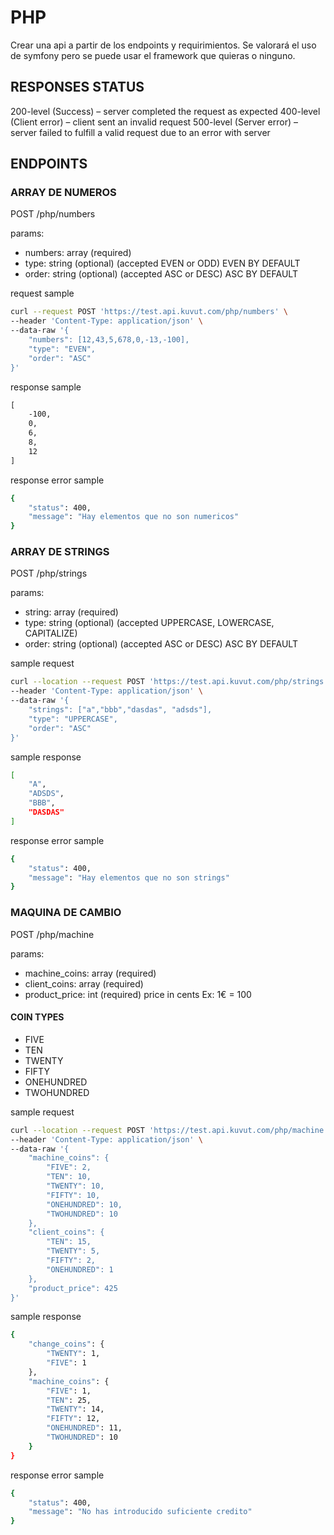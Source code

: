 # PHP

Crear una api a partir de los endpoints y requirimientos.
Se valorará el uso de symfony pero se puede usar el framework que quieras o ninguno.

## RESPONSES STATUS

200-level (Success) – server completed the request as expected
400-level (Client error) – client sent an invalid request
500-level (Server error) – server failed to fulfill a valid request due to an error with server

## ENDPOINTS

### ARRAY DE NUMEROS

POST /php/numbers

params:
- numbers: array<numbers> (required)
- type: string (optional) (accepted EVEN or ODD) EVEN BY DEFAULT
- order: string (optional) (accepted ASC or DESC) ASC BY DEFAULT

request sample
```bash
curl --request POST 'https://test.api.kuvut.com/php/numbers' \
--header 'Content-Type: application/json' \
--data-raw '{
    "numbers": [12,43,5,678,0,-13,-100],
    "type": "EVEN",
    "order": "ASC"
}'
```

response sample
```cmd
[
    -100,
    0,
    6,
    8,
    12
]
```

response error sample
```bash  
{
    "status": 400,
    "message": "Hay elementos que no son numericos"
}
```

### ARRAY DE STRINGS

POST /php/strings

params:
- string: array<strings> (required)
- type: string (optional) (accepted UPPERCASE, LOWERCASE, CAPITALIZE)
- order: string (optional) (accepted ASC or DESC) ASC BY DEFAULT

sample request
```bash
curl --location --request POST 'https://test.api.kuvut.com/php/strings' \
--header 'Content-Type: application/json' \
--data-raw '{
    "strings": ["a","bbb","dasdas", "adsds"],
    "type": "UPPERCASE",
    "order": "ASC"
}'
```

sample response
```bash
[
    "A",
    "ADSDS",
    "BBB",
    "DASDAS"
]
```

response error sample
```bash  
{
    "status": 400,
    "message": "Hay elementos que no son strings"
}
```


### MAQUINA DE CAMBIO

POST /php/machine

params:
- machine_coins: array<coins> (required)
- client_coins: array<coins> (required)
- product_price: int (required) price in cents Ex: 1€ = 100

#### COIN TYPES 
- FIVE
- TEN
- TWENTY
- FIFTY
- ONEHUNDRED
- TWOHUNDRED


sample request
```bash
curl --location --request POST 'https://test.api.kuvut.com/php/machine' \
--header 'Content-Type: application/json' \
--data-raw '{
    "machine_coins": {
        "FIVE": 2,
        "TEN": 10,
        "TWENTY": 10,
        "FIFTY": 10,
        "ONEHUNDRED": 10,
        "TWOHUNDRED": 10
    },
    "client_coins": {
        "TEN": 15,
        "TWENTY": 5,
        "FIFTY": 2,
        "ONEHUNDRED": 1
    },
    "product_price": 425
}'
```

sample response
```bash
{
    "change_coins": {
        "TWENTY": 1,
        "FIVE": 1
    },
    "machine_coins": {
        "FIVE": 1,
        "TEN": 25,
        "TWENTY": 14,
        "FIFTY": 12,
        "ONEHUNDRED": 11,
        "TWOHUNDRED": 10
    }
}
```

response error sample
```bash  
{
    "status": 400,
    "message": "No has introducido suficiente credito"
}
```
